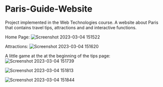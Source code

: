 # Paris-Guide-Website
Project implemented in the Web Technologies course. A website about Paris that contains travel tips, attractions and and interactive functions.

Home Page:
![Screenshot 2023-03-04 151522](https://user-images.githubusercontent.com/101595151/222904414-11d0bf29-c8a9-4f86-9c3e-991db9b6c67f.png)



Attractions:
![Screenshot 2023-03-04 151620](https://user-images.githubusercontent.com/101595151/222904430-cefe9d12-faf6-4d35-a8a7-408b4bd0e9fc.png)



A little game at the at the beginning of the tips page:
![Screenshot 2023-03-04 151739](https://user-images.githubusercontent.com/101595151/222904478-1f0b1a39-f8ef-4415-818a-9098abad5a04.png)


![Screenshot 2023-03-04 151813](https://user-images.githubusercontent.com/101595151/222904483-0c8079fa-982c-4b82-90cb-81a99bf12080.png)


![Screenshot 2023-03-04 151844](https://user-images.githubusercontent.com/101595151/222904487-6399e8f3-6735-49ca-9b58-5979451bc024.png)
